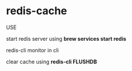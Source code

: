 # redis-cache

USE 

start redis server using **brew services start redis**

redis-cli monitor in cli

clear cache using **redis-cli FLUSHDB**
